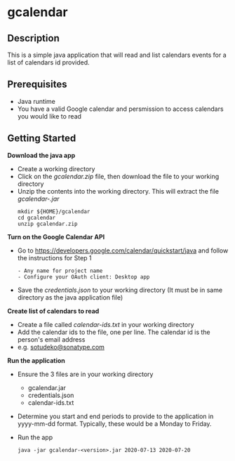 # gcalendar

## Description

This is a simple java application that will read and list calendars events for a list of calendars id provided.

## Prerequisites

  * Java runtime
  * You have a valid Google calendar and persmission to access calendars you would like to read

## Getting Started

**Download the java app**
  * Create a working directory
  * Click on the *gcalendar.zip* file, then download the file to your working directory
  * Unzip the contents into the working directory. This will extract the file *gcalendar-<version>.jar*
	```
	mkdir ${HOME}/gcalendar
	cd gcalendar
	unzip gcalendar.zip
	```
	
**Turn on the Google Calendar API**
  * Go to https://developers.google.com/calendar/quickstart/java and follow the instructions for Step 1
	```
	- Any name for project name
	- Configure your OAuth client: Desktop app 
	```
  *  Save the *credentials.json* to your working directory (It must be in same directory as the java application file)

**Create list of calendars to read**
  * Create a file called *calendar-ids.txt* in your working directory
  * Add the calendar ids to the file, one per line. The calendar id is the person's email address
  * e.g. sotudeko@sonatype.com

**Run the application**
  * Ensure the 3 files are in your working directory
       
      - gcalendar.jar
      - credentials.json
      - calendar-ids.txt

  * Determine you start and end periods to provide to the application in yyyy-mm-dd format. Typically, these would be a Monday to Friday.
  * Run the app
	```
	java -jar gcalendar-<version>.jar 2020-07-13 2020-07-20
	```



